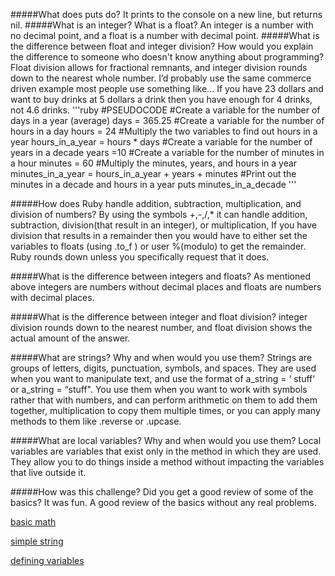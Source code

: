 #####What does puts do?
It prints to the console on a new line, but returns nil.
#####What is an integer? What is a float?
An integer is a number with no decimal point, and a float is a number with decimal point.
#####What is the difference between float and integer division? How would you explain the difference to someone who doesn't know anything about programming?
Float division allows for fractional remnants, and integer division rounds down to the nearest whole number.  I’d probably use the same commerce driven example most people use something like... If you have 23 dollars and want to buy drinks at 5 dollars a drink then you have enough for 4 drinks, not 4.6 drinks.
'''ruby
#PSEUDOCODE
#Create a variable for the number of days in a year (average)
days = 365.25
#Create a variable for the number of hours in a day
hours = 24
#Multiply the two variables to find out hours in a year
hours_in_a_year = hours * days
#Create a variable for the number of years in a decade
years =10
#Create a variable for the number of minutes in a hour
minutes = 60
#Multiply the minutes, years, and hours in a year
minutes_in_a_year = hours_in_a_year + years + minutes
#Print out the minutes in a decade and hours in a year
puts minutes_in_a_decade
'''


#####How does Ruby handle addition, subtraction, multiplication, and division of numbers?
By using the symbols +,-,/,* it can handle addition, subtraction, division(that result in an integer), or multiplication,  If you have division that results in a remainder then you would have to either set the variables to floats (using .to_f ) or user %(modulo) to get the remainder. Ruby rounds down unless you specifically request that it does.

#####What is the difference between integers and floats?
 As mentioned above integers are numbers without decimal places and floats are numbers with decimal places.

#####What is the difference between integer and float division?
integer division rounds down to the nearest number, and float division shows the actual amount of the answer.

#####What are strings? Why and when would you use them?
Strings are groups of letters, digits, punctuation, symbols, and spaces.  They are used when you want to manipulate text, and use the format of a_string = ‘ stuff‘ or a_string = “stuff". You use them when you want to work with symbols rather that with numbers, and can perform arithmetic on them to add them together, multiplication to copy them multiple times, or you can apply many methods to them like .reverse or .upcase.

#####What are local variables? Why and when would you use them?
 Local variables are variables that exist only in the method in which they are used.  They allow you to do things inside a method without impacting the variables that live outside it.

#####How was this challenge? Did you get a good review of some of the basics?
It was fun.  A good review of the basics without any real problems.

[basic math](basic-math.rb)

[simple string](simple-string.rb)

[defining variables](defining-variables.rb)